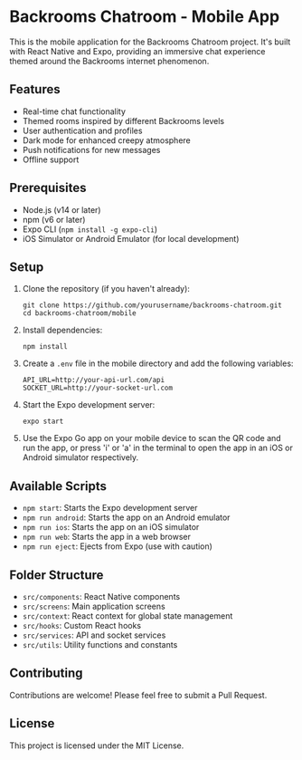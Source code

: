 # Backrooms Chatroom - Mobile App

This is the mobile application for the Backrooms Chatroom project. It's built with React Native and Expo, providing an immersive chat experience themed around the Backrooms internet phenomenon.

## Features

- Real-time chat functionality
- Themed rooms inspired by different Backrooms levels
- User authentication and profiles
- Dark mode for enhanced creepy atmosphere
- Push notifications for new messages
- Offline support

## Prerequisites

- Node.js (v14 or later)
- npm (v6 or later)
- Expo CLI (`npm install -g expo-cli`)
- iOS Simulator or Android Emulator (for local development)

## Setup

1. Clone the repository (if you haven't already):
   ```
   git clone https://github.com/yourusername/backrooms-chatroom.git
   cd backrooms-chatroom/mobile
   ```

2. Install dependencies:
   ```
   npm install
   ```

3. Create a `.env` file in the mobile directory and add the following variables:
   ```
   API_URL=http://your-api-url.com/api
   SOCKET_URL=http://your-socket-url.com
   ```

4. Start the Expo development server:
   ```
   expo start
   ```

5. Use the Expo Go app on your mobile device to scan the QR code and run the app, or press 'i' or 'a' in the terminal to open the app in an iOS or Android simulator respectively.

## Available Scripts

- `npm start`: Starts the Expo development server
- `npm run android`: Starts the app on an Android emulator
- `npm run ios`: Starts the app on an iOS simulator
- `npm run web`: Starts the app in a web browser
- `npm run eject`: Ejects from Expo (use with caution)

## Folder Structure

- `src/components`: React Native components
- `src/screens`: Main application screens
- `src/context`: React context for global state management
- `src/hooks`: Custom React hooks
- `src/services`: API and socket services
- `src/utils`: Utility functions and constants

## Contributing

Contributions are welcome! Please feel free to submit a Pull Request.

## License

This project is licensed under the MIT License.